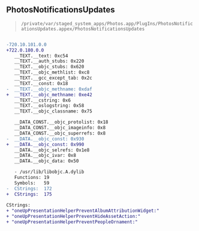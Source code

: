 ## PhotosNotificationsUpdates

> `/private/var/staged_system_apps/Photos.app/PlugIns/PhotosNotificationsUpdates.appex/PhotosNotificationsUpdates`

```diff

-720.10.101.0.0
+722.0.180.0.0
   __TEXT.__text: 0xc54
   __TEXT.__auth_stubs: 0x220
   __TEXT.__objc_stubs: 0x620
   __TEXT.__objc_methlist: 0xc8
   __TEXT.__gcc_except_tab: 0x2c
   __TEXT.__const: 0x18
-  __TEXT.__objc_methname: 0xdaf
+  __TEXT.__objc_methname: 0xe42
   __TEXT.__cstring: 0x6
   __TEXT.__oslogstring: 0x58
   __TEXT.__objc_classname: 0x75

   __DATA_CONST.__objc_protolist: 0x18
   __DATA_CONST.__objc_imageinfo: 0x8
   __DATA_CONST.__objc_superrefs: 0x8
-  __DATA.__objc_const: 0x930
+  __DATA.__objc_const: 0x990
   __DATA.__objc_selrefs: 0x1e8
   __DATA.__objc_ivar: 0x8
   __DATA.__objc_data: 0x50

   - /usr/lib/libobjc.A.dylib
   Functions: 19
   Symbols:   59
-  CStrings:  172
+  CStrings:  175
 
CStrings:
+ "oneUpPresentationHelperPreventAlbumAttributionWidget:"
+ "oneUpPresentationHelperPreventHideAssetAction:"
+ "oneUpPresentationHelperPreventPeopleOrnament:"

```
